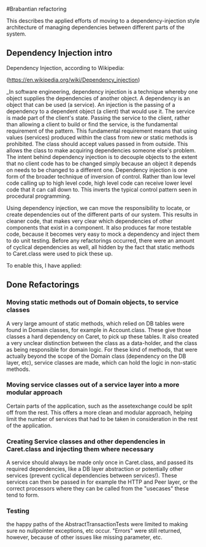 #Brabantian refactoring

This describes the applied efforts of moving to a
dependency-injection style architecture of managing dependencies
between different parts of the system.

## Dependency Injection intro

Dependency Injection, according to Wikipedia: 

(https://en.wikipedia.org/wiki/Dependency_injection)

_In software engineering, dependency injection is a technique whereby
one object supplies the dependencies of another object.  A dependency
is an object that can be used (a service). An injection is the passing
of a dependency to a dependent object (a client) that would use it.
The service is made part of the client's state. Passing the service to
the client, rather than allowing a client to build or find the
service, is the fundamental requirement of the pattern.  This
fundamental requirement means that using values (services) produced
within the class from new or static methods is prohibited.  The class
should accept values passed in from outside. This allows the class to
make acquiring dependencies someone else's problem.  The intent behind
dependency injection is to decouple objects to the extent that no
client code has to be changed simply because an object it depends on
needs to be changed to a different one.  Dependency injection is one
form of the broader technique of inversion of control. Rather than low
level code calling up to high level code, high level code can receive
lower level code that it can call down to. This inverts the typical
control pattern seen in procedural programming.

Using dependency injection, we can move the responsibility to locate,
or create dependencies out of the different parts of our system.  This
results in cleaner code, that makes very clear which dependencies of
other components that exist in a component. It also produces far more
testable code, because it becomes very easy to mock a dependency and
inject them to do unit testing. Before any refactorings occurred,
there were an amount of cyclical dependencies as well, all hidden by
the fact that static methods to Caret.class were used to pick these
up.

To enable this, I have applied:

## Done Refactorings

### Moving static methods out of Domain objects, to service classes

A very large amount of static methods, which relied on DB tables were
found in Domain classes, for example in Account.class.  These give
those classes a hard dependency on Caret, to pick up these tables. It
also created a very unclear distinction between the class as a
data-holder, and the class as being responsible for domain logic. For
these kind of methods, that were actually beyond the scope of the
Domain class (dependency on the DB layer, etc), service classes are
made, which can hold the logic in non-static methods.

### Moving service classes out of a service layer into a more modular approach

Certain parts of the application, such as the assetexchange could be split off from the rest.
This offers a more clean and modular approach, helping limit the number of services that had to be
taken in consideration in the rest of the application.

### Creating Service classes and other dependencies in Caret.class and injecting them where necessary

A service should always be made only once in Caret.class, and passed
its required dependencies, like a DB layer abstraction or potentially
other services (prevent cyclical dependencies between services!).
These services can then be passed in for example the HTTP and Peer
layer, or the correct processors where they can be called from the "usecases" these tend to
form.

### Testing

the happy paths of the AbstractTransactionTests were
limited to making sure no nullpointer exceptions, etc occur.  "Errors"
were still returned, however, because of other issues like missing
parameter, etc.
 